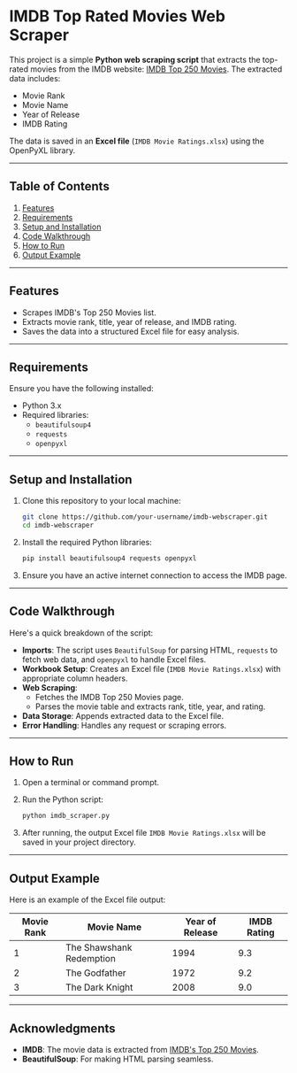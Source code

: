 # IMDB Top Rated Movies Web Scraper

This project is a simple **Python web scraping script** that extracts the top-rated movies from the IMDB website: [IMDB Top 250 Movies](https://www.imdb.com/chart/top/). The extracted data includes:

- Movie Rank  
- Movie Name  
- Year of Release  
- IMDB Rating  

The data is saved in an **Excel file** (`IMDB Movie Ratings.xlsx`) using the OpenPyXL library.

---

## **Table of Contents**
1. [Features](#features)
2. [Requirements](#requirements)
3. [Setup and Installation](#setup-and-installation)
4. [Code Walkthrough](#code-walkthrough)
5. [How to Run](#how-to-run)
6. [Output Example](#output-example)


---

## **Features**

- Scrapes IMDB's Top 250 Movies list.  
- Extracts movie rank, title, year of release, and IMDB rating.  
- Saves the data into a structured Excel file for easy analysis.  

---

## **Requirements**

Ensure you have the following installed:

- Python 3.x  
- Required libraries:
  - `beautifulsoup4`  
  - `requests`  
  - `openpyxl`  

---

## **Setup and Installation**

1. Clone this repository to your local machine:

    ```bash
    git clone https://github.com/your-username/imdb-webscraper.git
    cd imdb-webscraper
    ```

2. Install the required Python libraries:

    ```bash
    pip install beautifulsoup4 requests openpyxl
    ```

3. Ensure you have an active internet connection to access the IMDB page.

---

## **Code Walkthrough**

Here's a quick breakdown of the script:

- **Imports**: The script uses `BeautifulSoup` for parsing HTML, `requests` to fetch web data, and `openpyxl` to handle Excel files.  
- **Workbook Setup**: Creates an Excel file (`IMDB Movie Ratings.xlsx`) with appropriate column headers.  
- **Web Scraping**:  
  - Fetches the IMDB Top 250 Movies page.  
  - Parses the movie table and extracts rank, title, year, and rating.  
- **Data Storage**: Appends extracted data to the Excel file.  
- **Error Handling**: Handles any request or scraping errors.  

---

## **How to Run**

1. Open a terminal or command prompt.  
2. Run the Python script:

    ```bash
    python imdb_scraper.py
    ```

3. After running, the output Excel file `IMDB Movie Ratings.xlsx` will be saved in your project directory.  

---

## **Output Example**

Here is an example of the Excel file output:

| Movie Rank | Movie Name                | Year of Release | IMDB Rating |
|------------|---------------------------|-----------------|-------------|
| 1          | The Shawshank Redemption  | 1994            | 9.3         |
| 2          | The Godfather             | 1972            | 9.2         |
| 3          | The Dark Knight           | 2008            | 9.0         |


---

## **Acknowledgments**

- **IMDB**: The movie data is extracted from [IMDB's Top 250 Movies](https://www.imdb.com/chart/top/).  
- **BeautifulSoup**: For making HTML parsing seamless.  


